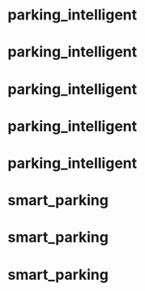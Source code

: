 # parking_intelligent
# parking_intelligent
# parking_intelligent
# parking_intelligent
# parking_intelligent
# smart_parking
# smart_parking
# smart_parking
